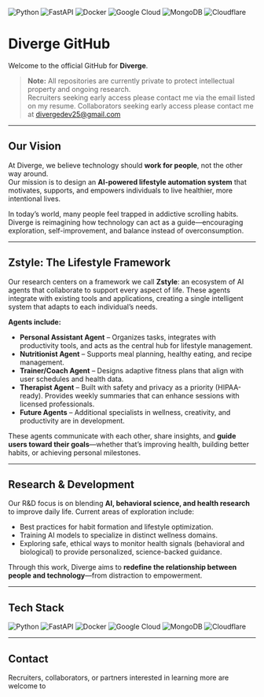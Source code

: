 ![Python](https://img.shields.io/badge/Python-3776AB?style=for-the-badge&logo=python&logoColor=white)
![FastAPI](https://img.shields.io/badge/FastAPI-009688?style=for-the-badge&logo=fastapi&logoColor=white)
![Docker](https://img.shields.io/badge/Docker-2496ED?style=for-the-badge&logo=docker&logoColor=white)
![Google Cloud](https://img.shields.io/badge/Google_Cloud-4285F4?style=for-the-badge&logo=googlecloud&logoColor=white)
![MongoDB](https://img.shields.io/badge/MongoDB-4EA94B?style=for-the-badge&logo=mongodb&logoColor=white)
![Cloudflare](https://img.shields.io/badge/Cloudflare-F38020?style=for-the-badge&logo=cloudflare&logoColor=white)

# Diverge GitHub  

Welcome to the official GitHub for **Diverge**.  

> **Note:** All repositories are currently private to protect intellectual property and ongoing research.  
> Recruiters seeking early access please contact me via the email listed on my resume.
> Collaborators seeking early access please contact me at divergedev25@gmail.com 

---

## Our Vision  

At Diverge, we believe technology should **work for people**, not the other way around.  
Our mission is to design an **AI-powered lifestyle automation system** that motivates, supports, and empowers individuals to live healthier, more intentional lives.  

In today’s world, many people feel trapped in addictive scrolling habits. Diverge is reimagining how technology can act as a guide—encouraging exploration, self-improvement, and balance instead of overconsumption.  

---

## Zstyle: The Lifestyle Framework  

Our research centers on a framework we call **Zstyle**: an ecosystem of AI agents that collaborate to support every aspect of life. These agents integrate with existing tools and applications, creating a single intelligent system that adapts to each individual’s needs.  

**Agents include:**  
- **Personal Assistant Agent** – Organizes tasks, integrates with productivity tools, and acts as the central hub for lifestyle management.  
- **Nutritionist Agent** – Supports meal planning, healthy eating, and recipe management.  
- **Trainer/Coach Agent** – Designs adaptive fitness plans that align with user schedules and health data.  
- **Therapist Agent** – Built with safety and privacy as a priority (HIPAA-ready). Provides weekly summaries that can enhance sessions with licensed professionals.  
- **Future Agents** – Additional specialists in wellness, creativity, and productivity are in development.  

These agents communicate with each other, share insights, and **guide users toward their goals**—whether that’s improving health, building better habits, or achieving personal milestones.  

---

## Research & Development  

Our R&D focus is on blending **AI, behavioral science, and health research** to improve daily life. Current areas of exploration include:  

- Best practices for habit formation and lifestyle optimization.  
- Training AI models to specialize in distinct wellness domains.  
- Exploring safe, ethical ways to monitor health signals (behavioral and biological) to provide personalized, science-backed guidance.  

Through this work, Diverge aims to **redefine the relationship between people and technology**—from distraction to empowerment.  

---

## Tech Stack

![Python](https://img.shields.io/badge/Python-3776AB?style=for-the-badge&logo=python&logoColor=white)
![FastAPI](https://img.shields.io/badge/FastAPI-009688?style=for-the-badge&logo=fastapi&logoColor=white)
![Docker](https://img.shields.io/badge/Docker-2496ED?style=for-the-badge&logo=docker&logoColor=white)
![Google Cloud](https://img.shields.io/badge/Google_Cloud-4285F4?style=for-the-badge&logo=googlecloud&logoColor=white)
![MongoDB](https://img.shields.io/badge/MongoDB-4EA94B?style=for-the-badge&logo=mongodb&logoColor=white)
![Cloudflare](https://img.shields.io/badge/Cloudflare-F38020?style=for-the-badge&logo=cloudflare&logoColor=white)

---

## Contact  

Recruiters, collaborators, or partners interested in learning more are welcome to
